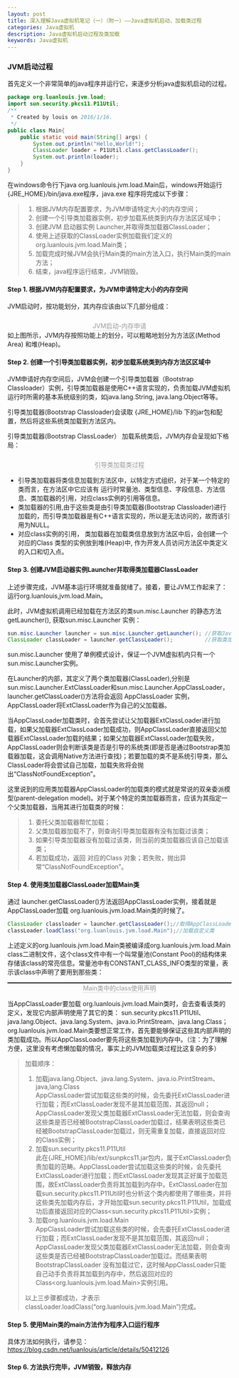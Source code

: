 ```yaml
---
layout: post
title: 深入理解Java虚拟机笔记（一）（附一）——Java虚拟机启动、加载类过程
categories: Java虚拟机
description: Java虚拟机启动过程及类加载
keywords: Java虚拟机
---
```

### JVM启动过程
首先定义一个非常简单的java程序并运行它，来逐步分析java虚拟机启动的过程。
```java
package org.luanlouis.jvm.load;
import sun.security.pkcs11.P11Util;
/**
 * Created by louis on 2016/1/16.
 */
public class Main{
    public static void main(String[] args) {
        System.out.println("Hello,World!");
        ClassLoader loader = P11Util.class.getClassLoader();
        System.out.println(loader);
    }
}
```
在windows命令行下java org.luanlouis.jvm.load.Main后，windows开始运行{JRE_HOME}/bin/java.exe程序，java.exe 程序将完成以下步骤：
> 1. 根据JVM内存配置要求，为JVM申请特定大小的内存空间；
> 2. 创建一个引导类加载器实例，初步加载系统类到内存方法区区域中；
> 3. 创建JVM 启动器实例 Launcher,并取得类加载器ClassLoader；
> 4. 使用上述获取的ClassLoader实例加载我们定义的 org.luanlouis.jvm.load.Main类；
> 5. 加载完成时候JVM会执行Main类的main方法入口，执行Main类的main方法；
> 6. 结束，java程序运行结束，JVM销毁。
#### Step 1. 根据JVM内存配置要求，为JVM申请特定大小的内存空间
JVM启动时，按功能划分，其内存应该由以下几部分组成：
<img style="display: block; margin: 0 auto; margin-top:10px;" src="/images/blog/深入理解Java虚拟机/Java虚拟机启动、加载类过程/JVM启动过程及类加载分析.jpg" alt="" />
<center>
<div style="color:orange; border-bottom: 1px solid #d9d9d9;display: inline-block;color: #999;">JVM启动-内存申请</div>
<br>
</center>
如上图所示，JVM内存按照功能上的划分，可以粗略地划分为方法区(Method Area) 和堆(Heap)。

#### Step 2. 创建一个引导类加载器实例，初步加载系统类到内存方法区区域中
JVM申请好内存空间后，JVM会创建一个引导类加载器（Bootstrap Classloader）实例，引导类加载器是使用C++语言实现的，负责加载JVM虚拟机运行时所需的基本系统级别的类，如java.lang.String, java.lang.Object等等。

引导类加载器(Bootstrap Classloader)会读取 {JRE_HOME}/lib 下的jar包和配置，然后将这些系统类加载到方法区内。

引导类加载器(Bootstrap ClassLoader） 加载系统类后，JVM内存会呈现如下格局：
<img style="display: block; margin: 0 auto; margin-top:10px;" src="/images/blog/深入理解Java虚拟机/Java虚拟机启动、加载类过程/引导类加载类过程.jpg" alt="" />
<center>
<div style="color:orange; border-bottom: 1px solid #d9d9d9;display: inline-block;color: #999;">引导类加载类过程</div>
<br>
</center>

* 引导类加载器将类信息加载到方法区中，以特定方式组织，对于某一个特定的类而言，在方法区中它应该有 运行时常量池、类型信息、字段信息、方法信息、类加载器的引用，对应class实例的引用等信息。
* 类加载器的引用,由于这些类是由引导类加载器(Bootstrap Classloader)进行加载的，而引导类加载器是有C++语言实现的，所以是无法访问的，故而该引用为NULL。
* 对应class实例的引用， 类加载器在加载类信息放到方法区中后，会创建一个对应的Class 类型的实例放到堆(Heap)中, 作为开发人员访问方法区中类定义的入口和切入点。

#### Step 3. 创建JVM启动器实例Launcher并取得类加载器ClassLoader
上述步骤完成，JVM基本运行环境就准备就绪了。接着，要让JVM工作起来了：运行org.luanlouis,jvm.load.Main。

此时，JVM虚拟机调用已经加载在方法区的类sun.misc.Launcher 的静态方法getLauncher(), 获取sun.misc.Launcher 实例：
```java
sun.misc.Launcher launcher = sun.misc.Launcher.getLauncher(); //获取Java启动器
ClassLoader classLoader = launcher.getClassLoader();          //获取类加载器ClassLoader用来加载class到内存来
```
sun.misc.Launcher 使用了单例模式设计，保证一个JVM虚拟机内只有一个sun.misc.Launcher实例。

在Launcher的内部，其定义了两个类加载器(ClassLoader),分别是sun.misc.Launcher.ExtClassLoader和sun.misc.Launcher.AppClassLoader，launcher.getClassLoader()方法将会返回 AppClassLoader 实例，AppClassLoader将ExtClassLoader作为自己的父加载器。

当AppClassLoader加载类时，会首先尝试让父加载器ExtClassLoader进行加载，如果父加载器ExtClassLoader加载成功，则AppClassLoader直接返回父加载器ExtClassLoader加载的结果；如果父加载器ExtClassLoader加载失败，AppClassLoader则会判断该类是否是引导的系统类(即是否是通过Bootstrap类加载器加载，这会调用Native方法进行查找)；若要加载的类不是系统引导类，那么ClassLoader将会尝试自己加载，加载失败将会抛出“ClassNotFoundException”。

这里说到的应用类加载器AppClassLoader的加载类的模式就是常说的双亲委派模型(parent-delegation model)。对于某个特定的类加载器而言，应该为其指定一个父类加载器，当用其进行加载类的时候：
> 1. 委托父类加载器帮忙加载；
> 2. 父类加载器加载不了，则查询引导类加载器有没有加载过该类；
> 3. 如果引导类加载器没有加载过该类，则当前的类加载器应该自己加载该类；
> 4. 若加载成功，返回 对应的Class 对象；若失败，抛出异常“ClassNotFoundException”。

#### Step 4. 使用类加载器ClassLoader加载Main类
通过 launcher.getClassLoader()方法返回AppClassLoader实例，接着就是AppClassLoader加载 org.luanlouis.jvm.load.Main类的时候了。

```java
ClassLoader classloader = launcher.getClassLoader();//取得AppClassLoader类
classLoader.loadClass("org.luanlouis.jvm.load.Main");//加载自定义类
```
上述定义的org.luanlouis.jvm.load.Main类被编译成org.luanlouis.jvm.load.Main class二进制文件，这个class文件中有一个叫常量池(Constant Pool)的结构体来存储该class的常亮信息。常量池中有CONSTANT_CLASS_INFO类型的常量，表示该class中声明了要用到那些类：

<img style="display: block; margin: 0 auto; margin-top:10px;border:1px solid black;" src="/images/blog/深入理解Java虚拟机/Java虚拟机启动、加载类过程/Main类中的class使用声明.jpg" alt="" />
<center>
<div style="color:orange; border-bottom: 1px solid #d9d9d9;display: inline-block;color: #999;">Main类中的class使用声明</div>
<br>
</center>

当AppClassLoader要加载 org.luanlouis.jvm.load.Main类时，会去查看该类的定义，发现它内部声明使用了其它的类： sun.security.pkcs11.P11Util、java.lang.Object、java.lang.System、java.io.PrintStream、java.lang.Class；org.luanlouis.jvm.load.Main类要想正常工作，首先要能够保证这些其内部声明的类加载成功。所以AppClassLoader要先将这些类加载到内存中。（注：为了理解方便，这里没有考虑懒加载的情况，事实上的JVM加载类过程比这复杂的多）
> 加载顺序：
> 
>1. 加载java.lang.Object、java.lang.System、java.io.PrintStream、java,lang.Class<br>
AppClassLoader尝试加载这些类的时候，会先委托ExtClassLoader进行加载；而ExtClassLoader发现不是其加载范围，其返回null；AppClassLoader发现父类加载器ExtClassLoader无法加载，则会查询这些类是否已经被BootstrapClassLoader加载过，结果表明这些类已经被BootstrapClassLoader加载过，则无需重复加载，直接返回对应的Class实例；
>2. 加载sun.security.pkcs11.P11Util<br>
此在{JRE_HOME}/lib/ext/sunpkcs11.jar包内，属于ExtClassLoader负责加载的范畴。AppClassLoader尝试加载这些类的时候，会先委托ExtClassLoader进行加载；而ExtClassLoader发现其正好属于加载范围，故ExtClassLoader负责将其加载到内存中。ExtClassLoader在加载sun.security.pkcs11.P11Util时也分析这个类内都使用了哪些类，并将这些类先加载内存后，才开始加载sun.security.pkcs11.P11Util，加载成功后直接返回对应的Class<sun.security.pkcs11.P11Util>实例；
>3. 加载org.luanlouis.jvm.load.Main<br>
AppClassLoader尝试加载这些类的时候，会先委托ExtClassLoader进行加载；而ExtClassLoader发现不是其加载范围，其返回null；AppClassLoader发现父类加载器ExtClassLoader无法加载，则会查询这些类是否已经被BootstrapClassLoader加载过。而结果表明BootstrapClassLoader 没有加载过它，这时候AppClassLoader只能自己动手负责将其加载到内存中，然后返回对应的Class<org.luanlouis.jvm.load.Main>实例引用。
>
>以上三步骤都成功，才表示classLoader.loadClass(“org.luanlouis.jvm.load.Main”)完成。

#### Step 5. 使用Main类的main方法作为程序入口运行程序
具体方法如何执行，请参见：https://blog.csdn.net/luanlouis/article/details/50412126

#### Step 6. 方法执行完毕，JVM销毁，释放内存